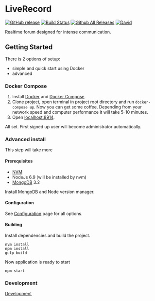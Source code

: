 # LiveRecord

[![GitHub release](https://img.shields.io/github/release/zoonman/liverecord.svg)](https://github.com/zoonman/liverecord)
[![Build Status](https://travis-ci.org/zoonman/liverecord.svg?branch=master)](https://travis-ci.org/zoonman/ruliq)
[![Github All Releases](https://img.shields.io/github/downloads/zoonman/liverecord/total.svg)](https://github.com/zoonman/liverecord)
[![David](https://img.shields.io/david/zoonman/liverecord.svg)](https://github.com/zoonman/liverecord)

Realtime forum designed for intense communication.

## Getting Started

There is 2 options of setup: 
 - simple and quick start using Docker
 - advanced

### Docker Compose

1. Install [Docker](https://docs.docker.com/engine/installation/) and [Docker Compose](https://docs.docker.com/compose/install/).
3. Clone project, open terminal in project root directory and run `docker-compose up`. Now you can get some coffee. Depending from your network speed and computer performance it will take 5-10 minutes.
3. Open [localhost:8914](http://localhost:8914/).

All set. First signed up user will become administrator automatically. 

### Advanced install

This step will take more 

#### Prerequisites
- [NVM](https://github.com/creationix/nvm)
- NodeJs 6.9 (will be installed by nvm)
- [MongoDB](https://www.mongodb.com/) 3.2

Install MongoDB and Node version manager. 

#### Configuration

See [Configuration](configuration.md) page for all options.

#### Building

Install dependencies and build the project.

```
nvm install
npm install
gulp build
```

Now application is ready to start

```
npm start
```

### Development

[Development](development.md)
